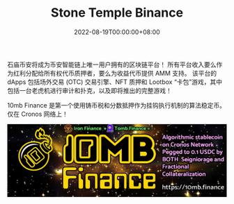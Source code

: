 ﻿---
title: "Stone Temple Binance"
description: "币安智能链上唯一用户拥有的 DeFi 平台！"
date: 2022-08-19T00:00:00+08:00
lastmod: 2022-08-19T00:00:00+08:00
draft: false
authors: ["boogArno"]
featuredImage: "stone-temple-binance.png"
tags: ["DeFi","Stone Temple Binance"]
categories: ["nfts"]
nfts: ["DeFi"]
blockchain: "BSC"
website: "https://dappradar.com/"
twitter: "https://twitter.com/PolyWantsAFarm"
discord: "https://discord.gg/6BZAvhaZNR"
telegram: ""
github: "https://github.com/LithiumSwapTech"
youtube: ""
twitch: ""
facebook: ""
instagram: ""
reddit: ""
medium: ""
steam: ""
gitbook: ""
googleplay: ""
appstore: ""
status: "Live"
weight: 
lightgallery: true
toc: true
pinned: false
recommend: false
recommend1: false
---
石庙币安将成为币安智能链上唯一用户拥有的区块链平台！ 所有平台收入要么作为红利分配给所有权代币质押者，要么为收益代币提供 AMM 支持。 该平台的 dApps 包括场外交易 (OTC) 交易引擎、NFT 质押和 Lootbox “卡包”游戏，其中包括一台老虎机进行审计和扑克，以及即将推出的完整游戏！

10mb Finance 是第一个使用铸币税和分数抵押作为挂钩执行机制的算法稳定币。 仅在 Cronos 网络上！

![1080x360](1080x360.jpg)